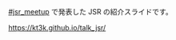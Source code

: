[#jsr_meetup](https://deno-ja.connpass.com/event/316018/) で発表した JSR の紹介スライドです。

https://kt3k.github.io/talk_jsr/
